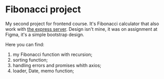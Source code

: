 # Fibonacci project

My second project for frontend course. It's Fibonacci calculator that also work with [the express server](https://github.com/israeltechchallenge/fibonacci-server). Design isn't mine, it was on assignment at Figma, it's a simple bootstrap design.

Here you can find:

1. my Fibonacci function with recursion;
2. sorting function;
3. handling errors and promises whith axios;
4. loader, Date, memo function;
